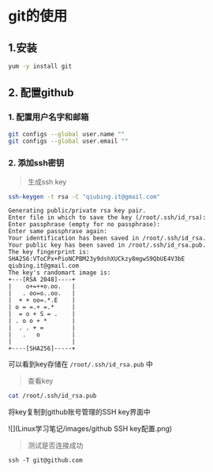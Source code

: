 # git的使用

## 1.安装

```bash
yum -y install git
```

## 2. 配置github

### 1. 配置用户名字和邮箱

```bash
git configs --global user.name ""
git configs --global user.email ""
```

### 2. 添加ssh密钥

>生成ssh key

```bash
ssh-keygen -t rsa -C "qiubing.it@gmail.com"
```

```
Generating public/private rsa key pair.
Enter file in which to save the key (/root/.ssh/id_rsa): 
Enter passphrase (empty for no passphrase): 
Enter same passphrase again: 
Your identification has been saved in /root/.ssh/id_rsa.
Your public key has been saved in /root/.ssh/id_rsa.pub.
The key fingerprint is:
SHA256:VToCPx+PioNCPBM23y9dshXUCkzy8mgwS9QbUE4V3bE qiubing.it@gmail.com
The key's randomart image is:
+---[RSA 2048]----+
|    o+=++o.oo.   |
|   . oo=o..oo.   |
|  + + oo=.*.E    |
| o = =.+ =.*     |
|  = o + S = .    |
| . o o + *       |
|  . . + =        |
|   .   o         |
|                 |
+----[SHA256]-----+

```

可以看到key存储在 `/root/.ssh/id_rsa.pub` 中

>查看key

```bash
cat /root/.ssh/id_rsa.pub
```

将key复制到github账号管理的SSH key界面中

![](Linux学习笔记/images/github SSH key配置.png)

>测试是否连接成功

```
ssh -T git@github.com
```

